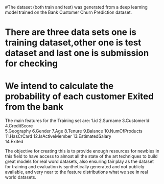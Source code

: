 #The dataset  (both train and test) was generated from a deep learning model trained on the Bank Customer Churn Prediction dataset.
# There are three data sets one is training dataset,other one is test dataset and last one is submission for checking
# We intend to calculate the probability of each customer Exited from the bank 
The main features for the Training set are:
1.id
2.Surname
3.CustomerId
4.CreditScore	
5.Geography
6.Gender
7.Age
8.Tenure
9.Balance
10.NumOfProducts
11.HasCrCard
12.IsActiveMember
13.EstimatedSalary	
14.Exited


The objective for creating this is to provide enough resources for newbies in this field to have access to almost all the state of the art techniques to build great models for real word datasets, also ensuring fair play as the dataset for training and evaluation is synthetically generated and not publicly available, and very near to the feature distributions what we see in real world datasets.